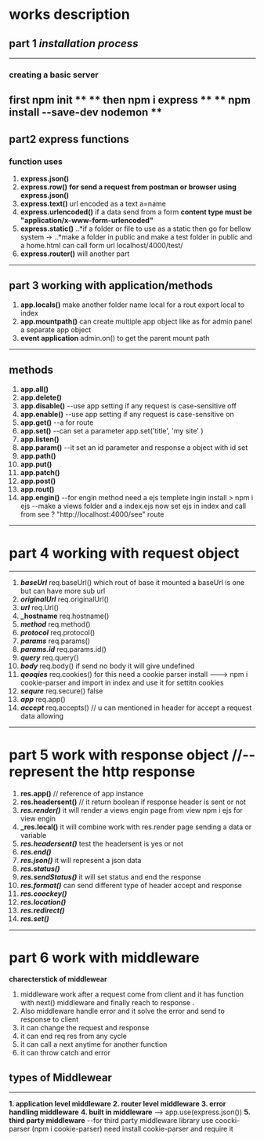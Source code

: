 
# works description
## part 1 _installation process_
---
### creating a basic server 
 first npm init **
** then npm i express **
** npm install --save-dev nodemon ** 
---
## part2 express functions
### function uses
1. **express.json()** 
2. **express.row()**
**for send a request from postman or browser using express.json()**
3. **express.text()** url encoded as a text a=name
4.  **express.urlencoded()** if a data send from a form 
**content type must be "application/x-www-form-urlencoded"**
5. **express.static()**
  ..*if a folder or file to use as a static then go for bellow system ->
  ..*make a folder in public and make a test folder in public and a home.html can call form url localhost/4000/test/
6. **express.router()** will another part
***
## part 3 working with application/methods
 1. **app.locals()** 
make another folder name local for a rout export local to index
 2. **app.mountpath()** 
can create multiple app object like as for admin panel a separate app object
 3. **event application**
 admin.on() to get the parent mount path
---
## methods
1. **app.all()**
2. **app.delete()**
3. **app.disable()** --use app setting if any request is case-sensitive off
4. **app.enable()** --use app setting if any request is case-sensitive on
5. **app.get()** --a for route
6. **app.set()** --can set a parameter app.set('title', 'my site' )
7. **app.listen()**
8. **app.param()** --it set an id parameter and response a object with id set
9. **app.path()**
10. **app.put()**
11. **app.patch()**
12. **app.post()**
13. **app.rout()**
14. **app.engin()**
--for engin method need a ejs templete ingin install > npm i ejs
--make a views folder and a index.ejs now set ejs in index and call from see ? "http://localhost:4000/see" route

---
# part 4 working with request object
***
1. **_baseUrl_** req.baseUrl() which rout of base it mounted a baseUrl is one but can have more sub url
2. **_originalUrl_** req.originalUrl()
3. **_url_** req.Url()
4. **_hostname** req.hostname()
5. **_method_** req.method()
6. **_protocol_** req.protocol()
7. **_params_** req.params()
8. **_params.id_** req.params.id()
9. **_query_** req.query()
10. **_body_** req.body() if send no body it will give undefined
10. **_qooqies_** req.cookies()
for this need a cookie parser install ---> npm i cookie-parser and import in index and use it for settitn cookies
11. **_sequre_** req.secure() false
12. **_app_** req.app()
13. **_accept_** req.accepts() // u can mentioned in header for accept a request data allowing 
---
# part 5 work with response object //-- represent the http response

1. **res.app()** // reference of app instance
2. **res.headersent()** // it return boolean if response header is sent or not
3. **_res.render()_** it will render a views engin page from view 
npm i ejs for view engin
4. **_res.local()** it will combine work with res.render page sending a data or variable
5. **_res.headersent()_** test the headersent is yes or not
6. **_res.end()_** 
7. **_res.json()_** it will represent a json data
8. **_res.status()_**
9. **_res.sendStatus()_** it will set status and end the response
10. **_res.format()_**  can send different type of header accept and response 
11. **_res.coockey()_** 
12. **_res.location()_** 
13. **_res.redirect()_** 
14. **_res.set()_** 

---
# part 6 work with middleware
**charecterstick of middlewear**
 1. middleware work after a request come from client and it has function with next() middleware and finally reach to response . 
 2. Also middleware handle error and it solve the error and send to response to client
  3. it can change the request and response 
 4. it can end req res  from any cycle
  5. it can call a next anytime for another function
 6. it can  throw catch and error
 ## **types of Middlewear**
 ---
 **1. application level middleware**
 **2. router level middleware**
 **3. error handling middleware**
 **4. built in middleware** --> app.use(express.json())
 **5. third party middleware**
 --for third party middleware library use coocki-parser (npm i cookie-parser) need install cookie-parser and require it








  
